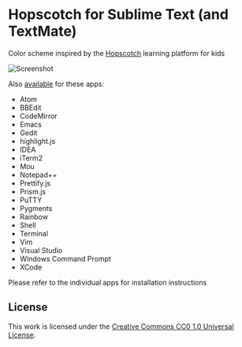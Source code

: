 # Hopscotch for Sublime Text (and TextMate)

Color scheme inspired by the [Hopscotch](http://www.gethopscotch.com/) learning platform for kids

![Screenshot](https://raw.github.com/idleberg/Hopscotch.tmTheme/master/preview.png)

Also [available](https://github.com/idleberg/Hopscotch) for these apps:

* Atom
* BBEdit
* CodeMirror
* Emacs
* Gedit
* highlight.js
* IDEA
* iTerm2
* Mou
* Notepad++
* Prettify.js
* Prism.js
* PuTTY
* Pygments
* Rainbow
* Shell
* Terminal
* Vim
* Visual Studio
* Windows Command Prompt
* XCode

Please refer to the individual apps for installation instructions

## License

This work is licensed under the [Creative Commons CC0 1.0 Universal License](http://creativecommons.org/publicdomain/zero/1.0/legalcode).